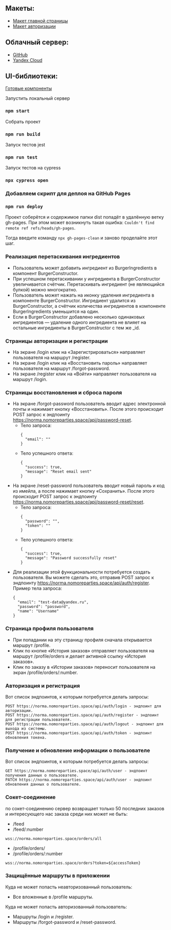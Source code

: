## Макеты:
- [Макет главной страницы](https://www.figma.com/design/zFGN2O5xktHl9VmoOieq5E/React-_-Проектные-задачи_external_link?node-id=0-1&p=f&t=PNxY791FxC5V9qk8-0)
- [Макет авторизации](https://www.figma.com/design/zFGN2O5xktHl9VmoOieq5E/React-_-Проектные-задачи_external_link?node-id=6291-2799&p=f&t=IOchfaDWmpYKQx2S-0)

## Облачный сервер:
- [GitHub](https://iibadreeva.github.io/react-burger/)
- [Yandex Cloud](https://badreevaii.nomorepartiessbs.ru/)

## UI-библиотеки:
[Готовые компоненты](https://yandex-practicum.github.io/react-developer-burger-ui-components/docs/)


Запустить локальный сервер
### `npm start`
Собрать проект
### `npm run build`
Запуск тестов jest
### `npm run test`
Запуск тестов на cypress
### `npx cypress open`

### Добавляем скрипт для деплоя на GitHub Pages
### `npm run deploy`
Проект соберётся и содержимое папки dist попадёт в удалённую ветку gh-pages. При этом может возникнуть такая ошибка:
`Couldn't find remote ref refs/heads/gh-pages`. 

Тогда введите команду `npx gh-pages-clean` и заново проделайте этот шаг.



### Реализация перетаскивания ингредиентов
- Пользователь может добавить ингредиент из BurgerIngredients в компонент BurgerConstructor.
- При успешном перетаскивании у ингредиента в BurgerConstructor увеличивается счётчик. Перетаскивать ингредиент (не являющийся булкой) можно многократно.
- Пользователь может нажать на иконку удаления ингредиента в компоненте BurgerConstructor. Ингредиент удалится из BurgerConstructor, а счётчик количества ингредиентов в компоненте BurgerIngredients уменьшится на один.
- Если в BurgerConstructor добавлено несколько одинаковых ингредиентов — удаление одного ингредиента не влияет на остальные ингредиенты в BurgerConstructor с тем же _id.

### Страницы авторизации и регистрации
- На экране /login клик на «Зарегистрироваться» направляет пользователя на маршрут /register.
- На экране /login клик на «Восстановить пароль» направляет пользователя на маршрут /forgot-password.
- На экране /register клик на «Войти» направляет пользователя на маршрут /login.

### Страницы восстановления и сброса пароля
- На экране /forgot-password пользователь вводит адрес электронной почты и нажимает кнопку «Восстановить». После этого происходит POST запрос к эндпоинту https://norma.nomoreparties.space/api/password-reset.
  - Тело запроса:
    ```
    {
      "email": ""
    } 
    ```
  - Тело успешного ответа:
    ```
    {
      "success": true,
      "message": "Reset email sent"
    }
    ```
- На экране /reset-password пользователь вводит новый пароль и код из имейла, а после нажимает кнопку «Сохранить». После этого происходит POST запрос к эндпоинту https://norma.nomoreparties.space/api/password-reset/reset.
    - Тело запроса:
      ```
      {
        "password": "",
        "token": ""
      } 
      ```
    - Тело успешного ответа:
      ```
      {
        "success": true,
        "message": "Password successfully reset"
      }
      ```
- Для реализации этой функциональности потребуется создать пользователя. Вы можете сделать это, отправив POST запрос к эндпоинту https://norma.nomoreparties.space/api/auth/register. Пример тела запроса:
    ```
    {
      "email": "test-data@yandex.ru", 
      "password": "password", 
      "name": "Username"  
    } 
    ```

### Страница профиля пользователя
- При попадании на эту страницу профиля сначала открывается маршрут /profile.
- Клик по кнопке «История заказов» отправляет пользователя на маршрут /profile/orders и делает активной ссылку «История заказов».
- Клик по заказу в «Истории заказов» переносит пользователя на экран /profile/orders/:number.

### Авторизация и регистрация
Вот список эндпоинтов, к которым потребуется делать запросы:
```
POST https://norma.nomoreparties.space/api/auth/login - эндпоинт для авторизации.
POST https://norma.nomoreparties.space/api/auth/register - эндпоинт для регистрации пользователя.
POST https://norma.nomoreparties.space/api/auth/logout - эндпоинт для выхода из системы.
POST https://norma.nomoreparties.space/api/auth/token - эндпоинт обновления токена.
```

### Получение и обновление информации о пользователе
Вот список эндпоинтов, к которым потребуется делать запросы:
```
GET https://norma.nomoreparties.space/api/auth/user - эндпоинт получения данных о пользователе.
PATCH https://norma.nomoreparties.space/api/auth/user - эндпоинт обновления данных о пользователе.
```
### Сокет-соединение
по сокет-соединению сервер возвращает только 50 последних заказов и интересующего нас заказа среди них может не быть:
- /feed 
- /feed/:number 
```
wss://norma.nomoreparties.space/orders/all
```
- /profile/orders/
- /profile/orders/:number
```
wss://norma.nomoreparties.space/orders?token=${accessToken}
```

### Защищённые маршруты в приложении
Куда не может попасть неавторизованный пользователь:
- Все вложенные в /profile маршруты.

Куда не может попасть авторизованный пользователь:
- Маршруты /login и /register.
- Маршруты /forgot-password и /reset-password.

